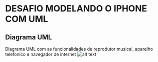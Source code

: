 # DESAFIO MODELANDO O IPHONE COM UML
## Diagrama UML
Diagrama UML com as funcionalidades de reprodutor musical, aparelho telefonico e navegador de internet
![alt text](Screenshot_3.png)
